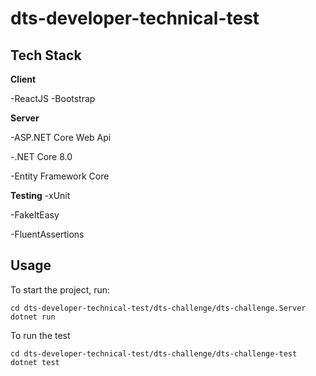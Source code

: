 # dts-developer-technical-test


## Tech Stack

**Client** 

-ReactJS
-Bootstrap

**Server** 

-ASP.NET Core Web Api

-.NET Core 8.0

-Entity Framework Core

**Testing**
-xUnit

-FakeItEasy

-FluentAssertions

## Usage

To start the project, run:

```Terminal of choice
cd dts-developer-technical-test/dts-challenge/dts-challenge.Server
dotnet run
```

To run the test
```Terminal of choice
cd dts-developer-technical-test/dts-challenge/dts-challenge-test
dotnet test

